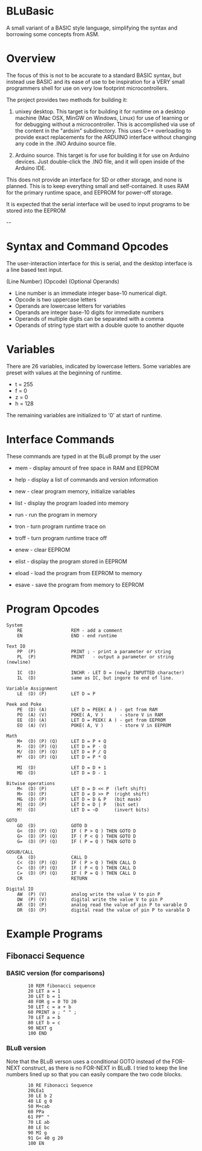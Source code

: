 BLuBasic
========

A small variant of a BASIC style language, simplifying the syntax and
borrowing some concepts from ASM.


# Overview

The focus of this is not to be accurate to a standard BASIC syntax,
but instead use BASIC and its ease of use to be inspiration for a
VERY small programmers shell for use on very low footprint
microcontrollers.

The project provides two methods for building it:

1. unixey desktop.  This target is for building it for runtime on a 
   desktop machine (Mac OSX, MinGW on Windows, Linux) for use of learning
   or for debugging without a microcontroller.  This is accomplished via
   use of the content in the "ardsim" subdirectory.  This uses C++ 
   overloading to provide exact replacements for the ARDUINO interface
   without changing any code in the .INO Arduino source file.

2. Arduino source.  This target is for use for building it for use on
   Arduino devices.  Just double-click the .INO file, and it will open 
   inside of the Arduino IDE.

This does not provide an interface for SD or other storage, and none
is planned.  This is to keep everything small and self-contained.  It 
uses RAM for the primary runtime space, and EEPROM for power-off storage.

It is expected that the serial interface will be used to input programs
to be stored into the EEPROM


--

# Syntax and Command Opcodes

The user-interaction interface for this is serial, and the desktop
interface is a line based text input.

(Line Number) (Opcode) (Optional Operands)

- Line number is an immediate integer base-10 numerical digit.
- Opcode is two uppercase letters
- Operands are lowercase letters for variables
- Operands are integer base-10 digits for immediate numbers
- Operands of multiple digits can be separated with a comma
- Operands of string type start with a double quote to another dquote 

        

# Variables

There are 26 variables, indicated by lowercase letters.
Some variables are preset with values at the beginning of runtime.

- t = 255
- f = 0
- z = 0
- h = 128

The remaining variables are initialized to '0' at start of runtime.


# Interface Commands

These commands are typed in at the BLuB prompt by the user

- mem - display amount of free space in RAM and EEPROM
- help - display a list of commands and version information

- new - clear program memory, initialize variables
- list - display the program loaded into memory

- run - run the program in memory
- tron - turn program runtime trace on
- troff - turn program runtime trace off

- enew - clear EEPROM
- elist - display the program stored in EEPROM
- eload - load the program from EEPROM to memory
- esave - save the program from memory to EEPROM


# Program Opcodes

    System
        RE                  REM - add a comment
        EN                  END - end runtime

    Text IO
        PP  (P)             PRINT ; - print a parameter or string
        PL  (P)             PRINT   - output a parameter or string (newline)

        IC  (D)             INCHR - LET D = (newly INPUTTED character)
        IL  (D)             same as IC, but ingore to end of line.

    Variable Assignment
        LE  (D) (P)         LET D = P

    Peek and Poke
        PE  (D) (A)         LET D = PEEK( A ) - get from RAM
        PO  (A) (V)         POKE( A, V )      - store V in RAM
        EE  (D) (A)         LET D = PEEK( A ) - get from EEPROM
        EO  (A) (V)         POKE( A, V )      - store V in EEPROM

    Math
        M+  (D) (P) (Q)     LET D = P + Q
        M-  (D) (P) (Q)     LET D = P - Q
        M/  (D) (P) (Q)     LET D = P / Q
        M*  (D) (P) (Q)     LET D = P * Q

        MI  (D)             LET D = D + 1
        MD  (D)             LET D = D - 1

    Bitwise operations
        M<  (D) (P)         LET D = D << P  (left shift)
        M>  (D) (P)         LET D = D >> P  (right shift)
        M&  (D) (P)         LET D = D & P   (bit mask)
        M|  (D) (P)         LET D = D | P   (bit set)
        M!  (D)             LET D = ~D      (invert bits)
        
    GOTO
        GO  (D)             GOTO D
        G<  (D) (P) (Q)     IF ( P > Q ) THEN GOTO D
        G>  (D) (P) (Q)     IF ( P < Q ) THEN GOTO D
        G=  (D) (P) (Q)     IF ( P = Q ) THEN GOTO D

    GOSUB/CALL
        CA  (D)             CALL D
        C<  (D) (P) (Q)     IF ( P > Q ) THEN CALL D
        C>  (D) (P) (Q)     IF ( P < Q ) THEN CALL D
        C=  (D) (P) (Q)     IF ( P = Q ) THEN CALL D
        CR                  RETURN

    Digital IO
        AW  (P) (V)         analog write the value V to pin P
        DW  (P) (V)         digital write the value V to pin P
        AR  (D) (P)         analog read the value of pin P to varable D
        DR  (D) (P)         digital read the value of pin P to varable D


# Example Programs

## Fibonacci Sequence 

### BASIC version (for comparisons)

            10 REM fibonacci sequence
            20 LET a = 1
            30 LET b = 1
            40 FOR g = 0 TO 20
            50 LET c = a + b
            60 PRINT a ; " " ;
            70 LET a = b
            80 LET b = c
            90 NEXT g
            100 END


### BLuB version
Note that the BLuB verson uses a conditional GOTO instead of the FOR-NEXT
construct, as there is no FOR-NEXT in BLuB.  I tried to keep the line 
numbers lined up so that you can easily compare the two code blocks.

            10 RE Fibonacci Sequence
            20LEa1
            30 LE b 2
            40 LE g 0
            50 M+cab
            60 PPa
            61 PP" "
            70 LE ab
            80 LE bc
            90 MI g
            91 G< 40 g 20
            100 EN
